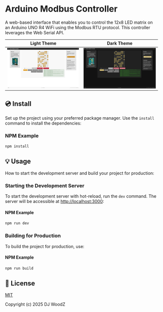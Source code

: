 # Arduino Modbus Controller

A web-based interface that enables you to control the 12x8 LED matrix on an Arduino UNO R4 WiFi using the Modbus RTU protocol. This controller leverages the Web Serial API.

| Light Theme | Dark Theme |
| --- | --- |
| [![Arduino Modbus Controller - Light Theme](./screenshots/light-theme.png)](./screenshots/light-theme.png) | [![Arduino Modbus Controller - Dark Theme](./screenshots/dark-theme.png)](./screenshots/dark-theme.png) |


## 💿 Install

Set up the project using your preferred package manager. Use the `install` command to install the dependencies:

### NPM Example

```bash
npm install
```

## 💡 Usage

How to start the development server and build your project for production:

### Starting the Development Server

To start the development server with hot-reload, run the `dev` command. The server will be accessible at [http://localhost:3000](http://localhost:3000):

#### NPM Example

```bash
npm run dev
```

### Building for Production

To build the project for production, use:

#### NPM Example

```bash
npm run build
```

## 📑 License

[MIT](https://github.com/DJWoodZ/Arduino-Modbus-Controller/blob/main/LICENSE)

Copyright (c) 2025 DJ WoodZ
